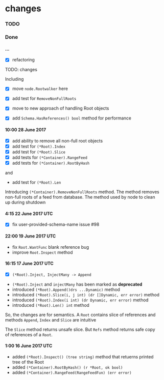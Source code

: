 changes
=======

### TODO


### Done

#### ...

- [x] refactoring

TODO: changes

Including

- [x] move `node.Rootwalker` here
- [x] add test for `RemoveNonFullRoots`
- [x] move to new approach of handling Root objects
- [x] add `Schema.HasReferences() bool` method for performance



#### 10:00 28 June 2017

- [x] add ability to remove all non-full root objects
- [x] add test for `(*Root).Index`
- [x] add test for `(*Root).Slice`
- [x] add tests for `(*Container).RangeFeed`
- [x] add tests for `(*Container).RootByHash`

and

- add test for `(*Root).Len`

Introducing `(*Container).RemoveNonFullRoots` method. The method removes
non-full roots of a feed from database. The method used by node to clean up
during shutdown


####  4:15 22 June 2017 UTC

- [x] fix user-provided-schema-name issue #98

#### 22:00 19 June 2017 UTC

- fix `Root.WantFunc` blank reference bug
- improve `Root.Inspect` method

#### 16:15 17 June 2017 UTC

- [x] `(*Root).Inject, InjectMany -> Append`

+ `(*Root).Inject` and `injectMany` has been marked as __deprecated__
+ introduced `(*Root).Append()drs ...Dynamic)` method
+ introduced `(*Root).Slice(i, j int) (dr []Dynamic, err error)` method
+ introduced `(*Root).Index(i int) (dr Dynamic, err error)` method
+ introduced `(*Root).Len() int` method

So, the changes are for semantics. A `Root` contains slice of references and
methods `Append`, `Index` and `Slice` are intuitive

The `Slice` method returns unsafe slice. But `Refs` method returns
safe copy of references of a `Root`.


####  1:00 16 June 2017 UTC

+ added `(*Root).Inspect() (tree string)` method that retuerns printed tree of
the Root
+ added `(*Container).RootByHash() (r *Root, ok bool)`
+ added `(*Container).RangeFeed(RangeFeedFun) (err error)`
